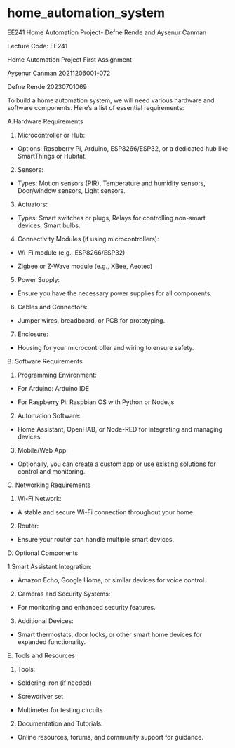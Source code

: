 # home_automation_system
EE241 Home Automation Project- Defne Rende and Aysenur Canman

Lecture Code: EE241

Home Automation Project First Assignment

Ayşenur Canman 20211206001-072

Defne Rende 20230701069

To build a home automation system, we will need various hardware and software components. Here’s a list of essential requirements:


A.Hardware Requirements

  1. Microcontroller or Hub:
 
   - Options: Raspberry Pi, Arduino, ESP8266/ESP32, or a dedicated hub like SmartThings or Hubitat.

  2. Sensors:
  
   - Types: Motion sensors (PIR), Temperature and humidity sensors, Door/window sensors, Light sensors.

  3. Actuators:

  - Types: Smart switches or plugs, Relays for controlling non-smart devices, Smart bulbs.

  4. Connectivity Modules (if using microcontrollers):
  
  - Wi-Fi module (e.g., ESP8266/ESP32)
    
  - Zigbee or Z-Wave module (e.g., XBee, Aeotec)
    
  5. Power Supply:
     
  - Ensure you have the necessary power supplies for all components.
    
  6. Cables and Connectors:
     
  - Jumper wires, breadboard, or PCB for prototyping.

  7. Enclosure:
     
  - Housing for your microcontroller and wiring to ensure safety.


    
B. Software Requirements

  1. Programming Environment:
     
  - For Arduino: Arduino IDE
    
  - For Raspberry Pi: Raspbian OS with Python or Node.js
    
  2. Automation Software:

  - Home Assistant, OpenHAB, or Node-RED for integrating and managing devices.
    
  3. Mobile/Web App:
     
  - Optionally, you can create a custom app or use existing solutions for control and monitoring.



C. Networking Requirements

  1. Wi-Fi Network:
     
  - A stable and secure Wi-Fi connection throughout your home.
    
  2. Router:
     
  - Ensure your router can handle multiple smart devices.



D. Optional Components

  1.Smart Assistant Integration:
  
  - Amazon Echo, Google Home, or similar devices for voice control.
    
  2. Cameras and Security Systems:

  - For monitoring and enhanced security features.
    
  3. Additional Devices:
     
  - Smart thermostats, door locks, or other smart home devices for expanded functionality.



E. Tools and Resources

  1. Tools:
     
  - Soldering iron (if needed)
    
  - Screwdriver set
    
  - Multimeter for testing circuits

  2. Documentation and Tutorials:
     
  - Online resources, forums, and community support for guidance.


